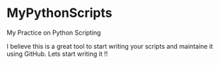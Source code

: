 MyPythonScripts
===============

My Practice on Python Scripting

I believe this is a great tool to start writing your scripts and maintaine it using GitHub.
Lets start writing it !!
